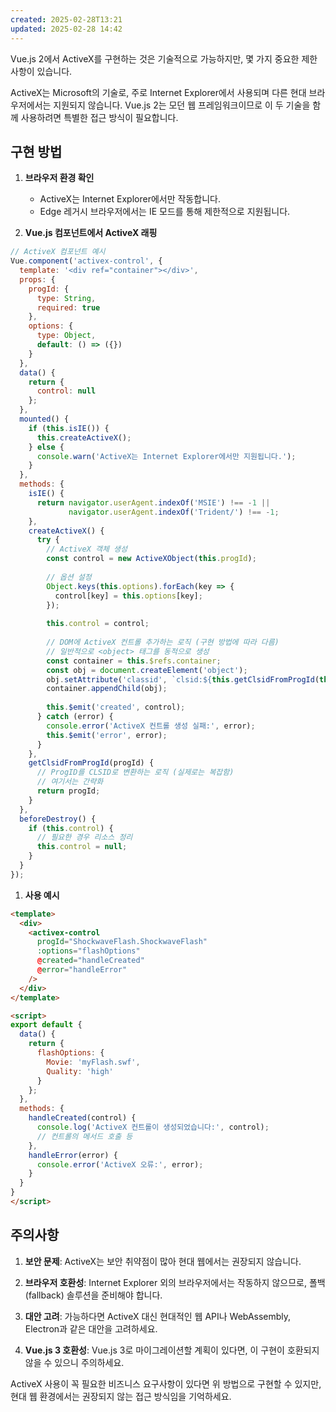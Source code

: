 ```yaml
---
created: 2025-02-28T13:21
updated: 2025-02-28 14:42
---
```

Vue.js 2에서 ActiveX를 구현하는 것은 기술적으로 가능하지만, 몇 가지 중요한 제한 사항이 있습니다.

ActiveX는 Microsoft의 기술로, 주로 Internet Explorer에서 사용되며 다른 현대 브라우저에서는 지원되지 않습니다. Vue.js 2는 모던 웹 프레임워크이므로 이 두 기술을 함께 사용하려면 특별한 접근 방식이 필요합니다.

## 구현 방법

1. **브라우저 환경 확인**
    
    - ActiveX는 Internet Explorer에서만 작동합니다.
    - Edge 레거시 브라우저에서는 IE 모드를 통해 제한적으로 지원됩니다.
2. **Vue.js 컴포넌트에서 ActiveX 래핑**
    

```javascript
// ActiveX 컴포넌트 예시
Vue.component('activex-control', {
  template: '<div ref="container"></div>',
  props: {
    progId: {
      type: String,
      required: true
    },
    options: {
      type: Object,
      default: () => ({})
    }
  },
  data() {
    return {
      control: null
    };
  },
  mounted() {
    if (this.isIE()) {
      this.createActiveX();
    } else {
      console.warn('ActiveX는 Internet Explorer에서만 지원됩니다.');
    }
  },
  methods: {
    isIE() {
      return navigator.userAgent.indexOf('MSIE') !== -1 || 
             navigator.userAgent.indexOf('Trident/') !== -1;
    },
    createActiveX() {
      try {
        // ActiveX 객체 생성
        const control = new ActiveXObject(this.progId);
        
        // 옵션 설정
        Object.keys(this.options).forEach(key => {
          control[key] = this.options[key];
        });
        
        this.control = control;
        
        // DOM에 ActiveX 컨트롤 추가하는 로직 (구현 방법에 따라 다름)
        // 일반적으로 <object> 태그를 동적으로 생성
        const container = this.$refs.container;
        const obj = document.createElement('object');
        obj.setAttribute('classid', `clsid:${this.getClsidFromProgId(this.progId)}`);
        container.appendChild(obj);
        
        this.$emit('created', control);
      } catch (error) {
        console.error('ActiveX 컨트롤 생성 실패:', error);
        this.$emit('error', error);
      }
    },
    getClsidFromProgId(progId) {
      // ProgID를 CLSID로 변환하는 로직 (실제로는 복잡함)
      // 여기서는 간략화
      return progId;
    }
  },
  beforeDestroy() {
    if (this.control) {
      // 필요한 경우 리소스 정리
      this.control = null;
    }
  }
});
```

1. **사용 예시**

```html
<template>
  <div>
    <activex-control 
      progId="ShockwaveFlash.ShockwaveFlash" 
      :options="flashOptions"
      @created="handleCreated"
      @error="handleError"
    />
  </div>
</template>

<script>
export default {
  data() {
    return {
      flashOptions: {
        Movie: 'myFlash.swf',
        Quality: 'high'
      }
    };
  },
  methods: {
    handleCreated(control) {
      console.log('ActiveX 컨트롤이 생성되었습니다:', control);
      // 컨트롤의 메서드 호출 등
    },
    handleError(error) {
      console.error('ActiveX 오류:', error);
    }
  }
}
</script>
```

## 주의사항

1. **보안 문제**: ActiveX는 보안 취약점이 많아 현대 웹에서는 권장되지 않습니다.
    
2. **브라우저 호환성**: Internet Explorer 외의 브라우저에서는 작동하지 않으므로, 폴백(fallback) 솔루션을 준비해야 합니다.
    
3. **대안 고려**: 가능하다면 ActiveX 대신 현대적인 웹 API나 WebAssembly, Electron과 같은 대안을 고려하세요.
    
4. **Vue.js 3 호환성**: Vue.js 3로 마이그레이션할 계획이 있다면, 이 구현이 호환되지 않을 수 있으니 주의하세요.
    

ActiveX 사용이 꼭 필요한 비즈니스 요구사항이 있다면 위 방법으로 구현할 수 있지만, 현대 웹 환경에서는 권장되지 않는 접근 방식임을 기억하세요.